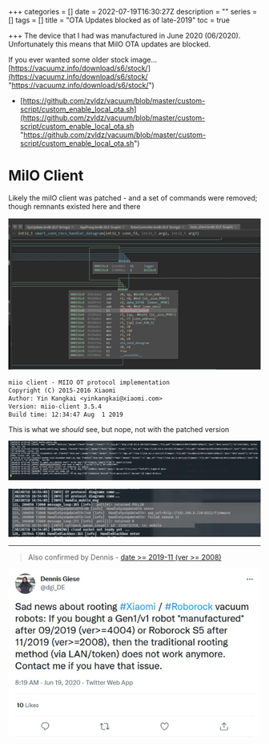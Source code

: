 +++
categories = []
date = 2022-07-19T16:30:27Z
description = ""
series = []
tags = []
title = "OTA Updates blocked as of late-2019"
toc = true

+++
The device that I had was manufactured in June 2020 (06/2020).  
Unfortunately this means that MiIO OTA updates are blocked.

If you ever wanted some older stock image... [https://vacuumz.info/download/s6/stock/](https://vacuumz.info/download/s6/stock/ "https://vacuumz.info/download/s6/stock/")

* [https://github.com/zvldz/vacuum/blob/master/custom-script/custom_enable_local_ota.sh](https://github.com/zvldz/vacuum/blob/master/custom-script/custom_enable_local_ota.sh "https://github.com/zvldz/vacuum/blob/master/custom-script/custom_enable_local_ota.sh")

# MiIO Client

Likely the miIO client was patched - and a set of commands were removed; though remnants existed here and there

![](/uploads/20220719-snipaste_2022-07-20_02-33-16.jpg)

    miio client - MIIO OT protocol implementation
    Copyright (C) 2015-2016 Xiaomi
    Author: Yin Kangkai <yinkangkai@xiaomi.com>
    Version: miio-client 3.5.4
    Build time: 12:34:47 Aug  1 2019

This is what we _should_ see, but nope, not with the patched version

![](/uploads/20220719-snipaste_2022-07-20_02-55-45.jpg)

![](/uploads/20220719-snipaste_2022-07-20_02-54-06.jpg)

***

> Also confirmed by Dennis - [date >= 2019-11 (ver >= 2008)](https://twitter.com/dgi_DE/status/1273742178783805441)

![](/uploads/20220719-snipaste_2022-07-20_02-31-53.jpg)